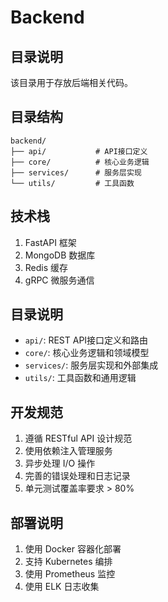 # Backend

## 目录说明
该目录用于存放后端相关代码。

## 目录结构
```
backend/
├── api/           # API接口定义
├── core/          # 核心业务逻辑
├── services/      # 服务层实现
└── utils/         # 工具函数
```

## 技术栈
1. FastAPI 框架
2. MongoDB 数据库
3. Redis 缓存
4. gRPC 微服务通信

## 目录说明
- `api/`: REST API接口定义和路由
- `core/`: 核心业务逻辑和领域模型
- `services/`: 服务层实现和外部集成
- `utils/`: 工具函数和通用逻辑

## 开发规范
1. 遵循 RESTful API 设计规范
2. 使用依赖注入管理服务
3. 异步处理 I/O 操作
4. 完善的错误处理和日志记录
5. 单元测试覆盖率要求 > 80%

## 部署说明
1. 使用 Docker 容器化部署
2. 支持 Kubernetes 编排
3. 使用 Prometheus 监控
4. 使用 ELK 日志收集 